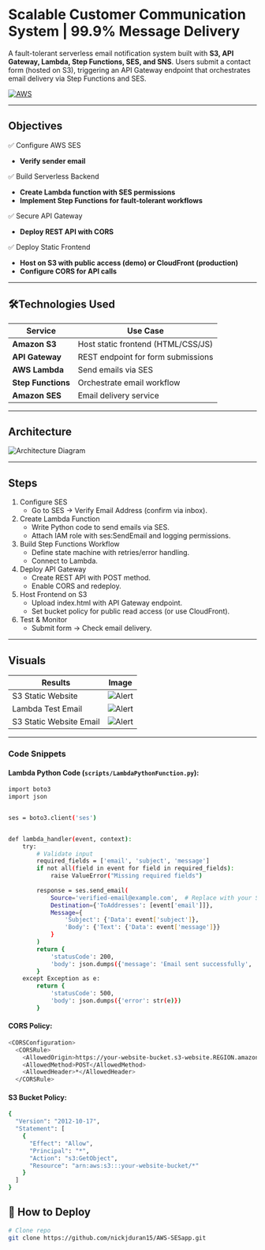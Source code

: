 # Scalable Customer Communication System | 99.9% Message Delivery

A fault-tolerant serverless email notification system built with **S3, API Gateway, Lambda, Step Functions, SES, and SNS**. Users submit a contact form (hosted on S3), triggering an API Gateway endpoint that orchestrates email delivery via Step Functions and SES.

[![AWS](https://img.shields.io/badge/AWS-FF9900?logo=amazonaws&logoColor=white)](https://aws.amazon.com)

---

## Objectives
✅ Configure AWS SES
- **Verify sender email**
  
✅ Build Serverless Backend
- **Create Lambda function with SES permissions**
- **Implement Step Functions for fault-tolerant workflows**

✅ Secure API Gateway
- **Deploy REST API with CORS**

✅ Deploy Static Frontend
- **Host on S3 with public access (demo) or CloudFront (production)**
- **Configure CORS for API calls**

---

## 🛠Technologies Used
| Service               | Use Case                          |
|-----------------------|-----------------------------------|
| **Amazon S3**         | Host static frontend (HTML/CSS/JS)|
| **API Gateway**       | REST endpoint for form submissions|
| **AWS Lambda**        | Send emails via SES               |
| **Step Functions**    | Orchestrate email workflow        |
| **Amazon SES**        | Email delivery service            |

---

## Architecture
![Architecture Diagram](diagram/ServerlessApplication.png)

---

## Steps
1. Configure SES
    - Go to SES → Verify Email Address (confirm via inbox).
2. Create Lambda Function
    - Write Python code to send emails via SES.
    - Attach IAM role with ses:SendEmail and logging permissions.
3. Build Step Functions Workflow
    - Define state machine with retries/error handling.
    - Connect to Lambda.
4. Deploy API Gateway
    - Create REST API with POST method.
    - Enable CORS and redeploy.
5. Host Frontend on S3
    - Upload index.html with API Gateway endpoint.
    - Set bucket policy for public read access (or use CloudFront).
6. Test & Monitor
    - Submit form → Check email delivery.

---

## Visuals
| Results | Image |
|-------------|-------|
| S3 Static Website | ![Alert](images/S3Website.png) |
| Lambda Test Email | ![Alert](images/LambdaEmail.png) |
| S3 Static Website Email | ![Alert](images/S3Email.png) |

---

### **Code Snippets**
#### **Lambda Python Code** (`scripts/LambdaPythonFunction.py`):
```bash
import boto3
import json


ses = boto3.client('ses')


def lambda_handler(event, context):
    try:
        # Validate input
        required_fields = ['email', 'subject', 'message']
        if not all(field in event for field in required_fields):
            raise ValueError("Missing required fields")
            
        response = ses.send_email(
            Source='verified-email@example.com',  # Replace with your SES email
            Destination={'ToAddresses': [event['email']]},
            Message={
                'Subject': {'Data': event['subject']},
                'Body': {'Text': {'Data': event['message']}}
            }
        )
        return {
            'statusCode': 200,
            'body': json.dumps({'message': 'Email sent successfully', 'response': response})
        }
    except Exception as e:
        return {
            'statusCode': 500,
            'body': json.dumps({'error': str(e)})
        }
```

#### **CORS Policy**:
```bash
<CORSConfiguration>
  <CORSRule>
    <AllowedOrigin>https://your-website-bucket.s3-website.REGION.amazonaws.com</AllowedOrigin>
    <AllowedMethod>POST</AllowedMethod>
    <AllowedHeader>*</AllowedHeader>
  </CORSRule>
```

#### **S3 Bucket Policy**:
```bash
{
  "Version": "2012-10-17",
  "Statement": [
    {
      "Effect": "Allow",
      "Principal": "*",
      "Action": "s3:GetObject",
      "Resource": "arn:aws:s3:::your-website-bucket/*"
    }
  ]
}
```


## 🚀 How to Deploy
```bash
# Clone repo
git clone https://github.com/nickjduran15/AWS-SESapp.git
